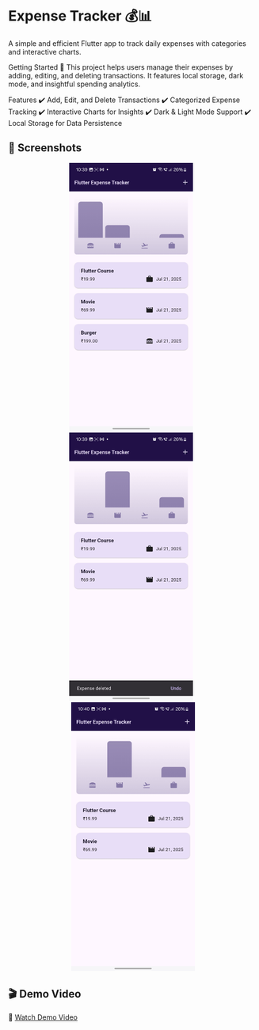 # Expense Tracker 💰📊

A simple and efficient Flutter app to track daily expenses with categories and interactive charts.

Getting Started 🚀
This project helps users manage their expenses by adding, editing, and deleting transactions. It features local storage, dark mode, and insightful spending analytics.

Features
✔️ Add, Edit, and Delete Transactions
✔️ Categorized Expense Tracking
✔️ Interactive Charts for Insights
✔️ Dark & Light Mode Support
✔️ Local Storage for Data Persistence

## 📸 Screenshots

<p align="center">
  <img src="https://github.com/Vaishnavi-Kausale/expence_tracker/raw/main/1000053695.jpg" width="250"/>
  &nbsp;
  <img src="https://github.com/Vaishnavi-Kausale/expence_tracker/raw/main/1000053696.jpg" width="250"/>
  &nbsp;
  <img src="https://github.com/Vaishnavi-Kausale/expence_tracker/raw/main/1000053697.jpg" width="250"/>
</p>

## 🎬 Demo Video

🎥 [Watch Demo Video](https://github.com/Vaishnavi-Kausale/expence_tracker/raw/main/1000053688.mp4)
